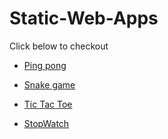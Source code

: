 # Static-Web-Apps
Click below to checkout

 - [Ping pong](https://htmlpreview.github.io/?https://github.com/anjana-kt/Static-Web-Apps/blob/main/pong-game/ball.html)
  
 - [Snake game](https://htmlpreview.github.io/?https://github.com/anjana-kt/Static-Web-Apps/blob/main/snake-game/snake.html)
  
 - [Tic Tac Toe](https://htmlpreview.github.io/?https://github.com/anjana-kt/Static-Web-Apps/blob/main/tic-tac-toe/tictac.html)
  
 - [StopWatch](https://htmlpreview.github.io/?https://github.com/anjana-kt/Static-Web-Apps/blob/main/stopwatch/timer.html)
